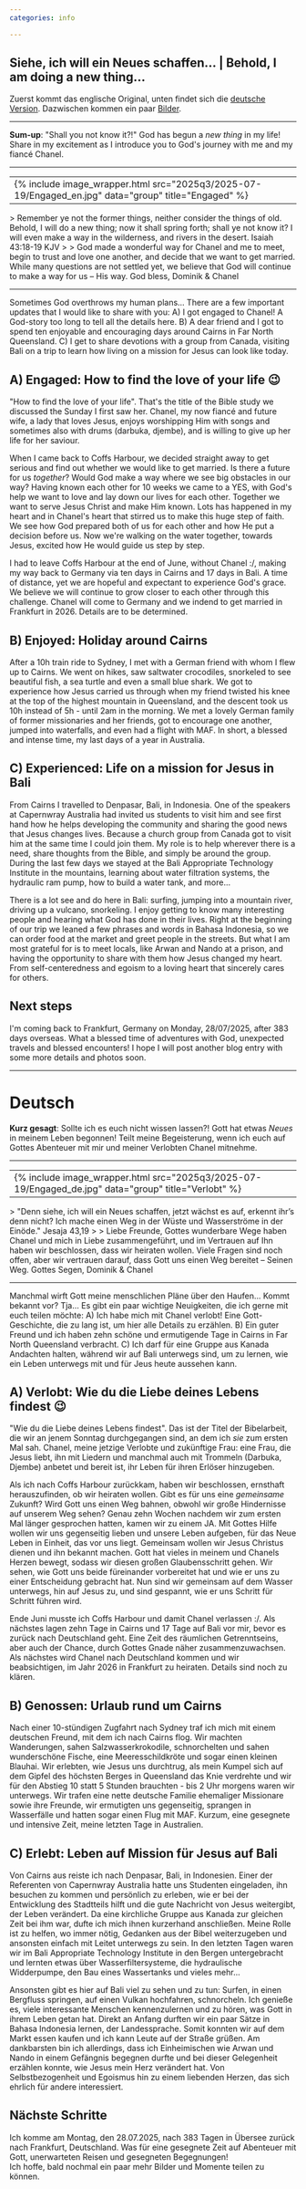 ```yaml
---
categories: info

---
```


## Siehe, ich will ein Neues schaffen...  \|  Behold, I am doing a new thing...
Zuerst kommt das englische Original, unten findet sich die [deutsche Version](#deutsch). Dazwischen kommen ein paar [Bilder](#bilder).

---
**Sum-up**: "Shall you not know it?!" God has begun a _new thing_ in my life! Share in my excitement as I introduce you to God's journey with me and my fiancé Chanel.

---

<table>
  <tr>
    <td>
      {% include image_wrapper.html src="2025q3/2025-07-19/Engaged_en.jpg" data="group" title="Engaged" %}
    </td>
  </tr>
</table>
> Remember ye not the former things, neither consider the things of old. Behold, I will do a new thing; now it shall spring forth; shall ye not know it? I will even make a way in the wilderness, and rivers in the desert. Isaiah 43:18-19 KJV
> 
> God made a wonderful way for Chanel and me to meet, begin to trust and love one another, and decide that we want to get married.
While many questions are not settled yet, we believe that God will continue to make a way for us – His way.
God bless,
Dominik & Chanel

---

Sometimes God overthrows my human plans...
There are a few important updates that I would like to share with you:
A) I got engaged to Chanel! A God-story too long to tell all the details here.
B) A dear friend and I got to spend ten enjoyable and encouraging days around Cairns in Far North Queensland.
C) I get to share devotions with a group from Canada, visiting Bali on a trip to learn how living on a mission for Jesus can look like today. 

## A) Engaged: How to find the love of your life 😉
"How to find the love of your life". That's the title of the Bible study we discussed the Sunday I first saw her. Chanel, my now fiancé and future wife, a lady that loves Jesus, enjoys worshipping Him with songs and sometimes also with drums (darbuka, djembe), and is willing to give up her life for her saviour.

When I came back to Coffs Harbour, we decided straight away to get serious and find out whether we would like to get married. Is there a future for us _together_? Would God make a way where we see big obstacles in our way?
Having known each other for 10 weeks we came to a YES, with God's help we want to love and lay down our lives for each other. Together we want to serve Jesus Christ and make Him known.
Lots has happened in my heart and in Chanel's heart that stirred us to make this huge step of faith. We see how God prepared both of us for each other and how He put a decision before us. 
Now we're walking on the water together, towards Jesus, excited how He would guide us step by step. 

I had to leave Coffs Harbour at the end of June, without Chanel :/, making my way back to Germany via ten days in Cairns and 17 days in Bali. A time of distance, yet we are hopeful and expectant to experience God's grace. We believe we will continue to grow closer to each other through this challenge. 
Chanel will come to Germany and we indend to get married in Frankfurt in 2026. Details are to be determined.

## B) Enjoyed: Holiday around Cairns
After a 10h train ride to Sydney, I met with a German friend with whom I flew up to Cairns.
We went on hikes, saw saltwater crocodiles, snorkeled to see beautiful fish, a sea turtle and even a small blue shark. We got to experience how Jesus carried us through when my friend twisted his knee at the top of the highest mountain in Queensland, and the descent took us 10h instead of 5h - until 2am in the morning. 
We met a lovely German family of former missionaries and her friends, got to encourage one another, jumped into waterfalls, and even had a flight with MAF. 
In short, a blessed and intense time, my last days of a year in Australia. 

## C) Experienced: Life on a mission for Jesus in Bali
From Cairns I travelled to Denpasar, Bali, in Indonesia. One of the speakers at Capernwray Australia had invited us students to visit him and see first hand how he helps developing the community and sharing the good news that Jesus changes lives. Because a church group from Canada got to visit him at the same time I could join them. My role is to help wherever there is a need, share thoughts from the Bible, and simply be around the group.
During the last few days we stayed at the Bali Appropriate Technology Institute in the mountains, learning about water filtration systems, the hydraulic ram pump, how to build a water tank, and more...

There is a lot see and do here in Bali: surfing, jumping into a mountain river, driving up a vulcano, snorkeling. I enjoy getting to know many interesting people and hearing what God has done in their lives. Right at the beginning of our trip we leaned a few phrases and words in Bahasa Indonesia, so we can order food at the market and  greet people in the streets.
But what I am most grateful for is to meet locals, like Arwan and Nando at a prison, and having the opportunity to share with them how Jesus changed my heart. From self-centeredness and egoism to a loving heart that sincerely cares for others. 

## Next steps
I'm coming back to Frankfurt, Germany on Monday, 28/07/2025, after 383 days overseas. What a blessed time of adventures with God, unexpected travels and blessed encounters! 
I hope I will post another blog entry with some more details and photos soon. 

---

# Deutsch

**Kurz gesagt**: Sollte ich es euch nicht wissen lassen?! Gott hat etwas _Neues_ in meinem Leben begonnen! Teilt meine Begeisterung, wenn ich euch auf Gottes Abenteuer mit mir und meiner Verlobten Chanel mitnehme. 

---

<table>
  <tr>
    <td>
      {% include image_wrapper.html src="2025q3/2025-07-19/Engaged_de.jpg" data="group" title="Verlobt" %}
    </td>
  </tr>
</table>
> "Denn siehe, ich will ein Neues schaffen, jetzt wächst es auf, erkennt ihr’s denn nicht? Ich mache einen Weg in der Wüste und Wasserströme in der Einöde." Jesaja 43,19
>
> Liebe Freunde,
Gottes wunderbare Wege haben Chanel und mich in Liebe zusammengeführt, und im Vertrauen auf Ihn haben wir beschlossen, dass wir heiraten wollen.
Viele Fragen sind noch offen, aber wir vertrauen darauf, dass Gott uns einen Weg bereitet – Seinen Weg.
Gottes Segen,
Dominik & Chanel

---

Manchmal wirft Gott meine menschlichen Pläne über den Haufen... Kommt bekannt vor? Tja... 
Es gibt ein paar wichtige Neuigkeiten, die ich gerne mit euch teilen möchte:
A) Ich habe mich mit Chanel verlobt! Eine Gott-Geschichte, die zu lang ist, um hier alle Details zu erzählen.
B) Ein guter Freund und ich haben zehn schöne und ermutigende Tage in Cairns in Far North Queensland verbracht.
C) Ich darf für eine Gruppe aus Kanada Andachten halten, während wir auf Bali unterwegs sind, um zu lernen, wie ein Leben unterwegs mit und für Jeus heute aussehen kann. 

## A) Verlobt: Wie du die Liebe deines Lebens findest 😉
"Wie du die Liebe deines Lebens findest". Das ist der Titel der Bibelarbeit, die wir an jenem Sonntag durchgegangen sind, an dem ich _sie_ zum ersten Mal sah. Chanel, meine jetzige Verlobte und zukünftige Frau: eine Frau, die Jesus liebt, ihn mit Liedern und manchmal auch mit Trommeln (Darbuka, Djembe) anbetet und bereit ist, ihr Leben für ihren Erlöser hinzugeben.

Als ich nach Coffs Harbour zurückkam, haben wir beschlossen, ernsthaft herauszufinden, ob wir heiraten wollen. Gibt es für uns eine _gemeinsame_ Zukunft? Wird Gott uns einen Weg bahnen, obwohl wir große Hindernisse auf unserem Weg sehen?
Genau zehn Wochen nachdem wir zum ersten Mal länger gesprochen hatten, kamen wir zu einem JA. Mit Gottes Hilfe wollen wir uns gegenseitig lieben und unsere Leben aufgeben, für das Neue Leben in Einheit, das vor uns liegt. Gemeinsam wollen wir Jesus Christus dienen und ihn bekannt machen.
Gott hat vieles in meinem und Chanels Herzen bewegt, sodass wir diesen großen Glaubensschritt gehen. Wir sehen, wie Gott uns beide füreinander vorbereitet hat und wie er uns zu einer Entscheidung gebracht hat. 
Nun sind wir gemeinsam auf dem Wasser unterwegs, hin auf Jesus zu, und sind gespannt, wie er uns Schritt für Schritt führen wird. 

Ende Juni musste ich Coffs Harbour und damit Chanel verlassen :/. Als nächstes lagen zehn Tage in Cairns und 17 Tage auf Bali vor mir, bevor es zurück nach Deutschland geht. Eine Zeit des räumlichen Getrenntseins, aber auch der Chance, durch Gottes Gnade näher zusammenzuwachsen. 
Als nächstes wird Chanel nach Deutschland kommen und wir beabsichtigen, im Jahr 2026 in Frankfurt zu heiraten. Details sind noch zu klären.

## B) Genossen: Urlaub rund um Cairns
Nach einer 10-stündigen Zugfahrt nach Sydney traf ich mich mit einem deutschen Freund, mit dem ich nach Cairns flog.
Wir machten Wanderungen, sahen Salzwasserkrokodile, schnorchelten und sahen wunderschöne Fische, eine Meeresschildkröte und sogar einen kleinen Blauhai. Wir erlebten, wie Jesus uns durchtrug, als mein Kumpel sich auf dem Gipfel des höchsten Berges in Queensland das Knie verdrehte und wir für den Abstieg 10 statt 5 Stunden brauchten - bis 2 Uhr morgens waren wir unterwegs. 
Wir trafen eine nette deutsche Familie ehemaliger Missionare sowie ihre Freunde, wir ermutigten uns gegenseitig, sprangen in Wasserfälle und hatten sogar einen Flug mit MAF. 
Kurzum, eine gesegnete und intensive Zeit, meine letzten Tage in Australien. 

## C) Erlebt: Leben auf Mission für Jesus auf Bali
Von Cairns aus reiste ich nach Denpasar, Bali, in Indonesien. Einer der Referenten von Capernwray Australia hatte uns Studenten eingeladen, ihn besuchen zu kommen und persönlich zu erleben, wie er bei der Entwicklung des Stadtteils hilft und die gute Nachricht von Jesus weitergibt, der Leben verändert. Da eine kirchliche Gruppe aus Kanada zur gleichen Zeit bei ihm war, dufte ich mich ihnen kurzerhand anschließen. Meine Rolle ist zu helfen, wo immer nötig, Gedanken aus der Bibel weiterzugeben und ansonsten einfach mit Leitet unterwegs zu sein.
In den letzten Tagen waren wir im Bali Appropriate Technology Institute in den Bergen untergebracht und lernten etwas über Wasserfiltersysteme, die hydraulische Widderpumpe, den Bau eines Wassertanks und vieles mehr...

Ansonsten gibt es hier auf Bali viel zu sehen und zu tun: Surfen, in einen Bergfluss springen, auf einen Vulkan hochfahren, schnorcheln. Ich genieße es, viele interessante Menschen kennenzulernen und zu hören, was Gott in ihrem Leben getan hat. Direkt an Anfang durften wir ein paar Sätze in Bahasa Indonesia lernen, der Landessprache. Somit konnten wir auf dem Markt essen kaufen und ich kann Leute auf der Straße grüßen. 
Am dankbarsten bin ich allerdings, dass ich Einheimischen wie Arwan und Nando in einem Gefängnis begegnen durfte und bei dieser Gelegenheit erzählen konnte, wie Jesus mein Herz verändert hat. Von Selbstbezogenheit und Egoismus hin zu einem liebenden Herzen, das sich ehrlich für andere interessiert.

## Nächste Schritte
Ich komme am Montag, den 28.07.2025, nach 383 Tagen in Übersee zurück nach Frankfurt, Deutschland. Was für eine gesegnete Zeit auf Abenteuer mit Gott, unerwarteten Reisen und gesegneten Begegnungen!  
Ich hoffe, bald nochmal ein paar mehr Bilder und Momente teilen zu können. 
